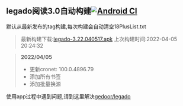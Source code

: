 ## legado阅读3.0自动构建[![Android CI](https://github.com/10bits/gedoor-Build/workflows/Android%20CI/badge.svg)](https://github.com/10bits/gedoor-Build/actions)

默认从最新发布的tag构建,每次构建会自动清空18PlusList.txt

> 最新构建下载:[legado-3.22.040517.apk](https://github.com/crby2333/gedoor-Build/releases/download/legado-3.22.040517/legado-3.22.040517.apk) 上次构建时间:2022-04-05 20:24:32
<!--start-->
> **2022/04/05**
> 
> * 更新cronet: 100.0.4896.79
> * 添加所有书签
> * 添加批量换源
<!--end-->
  
使用app过程中遇到问题,请到这里解决[gedoor/legado](https://github.com/gedoor/legado/issues)

